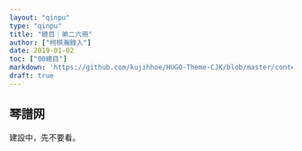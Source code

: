 ```yaml
---
layout: "qinpu"
type: "qinpu"
title: "總目｜弟二六冊"
author: ["柯棋瀚錄入"]
date: 2019-01-02
toc: ["00總目"]
markdown: 'https://github.com/kujihhoe/HUGO-Theme-CJK/blob/master/content/qinpu/00table/26.md'
draft: true
---
```



## 琴譜网

建設中，先不要看。
